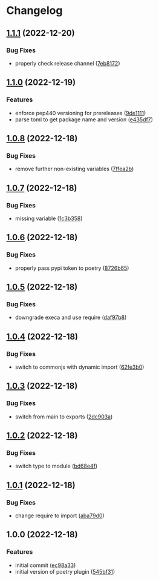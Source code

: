 # Changelog

## [1.1.1](https://github.com/cihelper/semanticrelease-plugin-poetry/compare/v1.1.0...v1.1.1) (2022-12-20)


### Bug Fixes

* properly check release channel ([7eb8172](https://github.com/cihelper/semanticrelease-plugin-poetry/commit/7eb8172878e7037e60b96d6dd238fdff5773cc7b))

## [1.1.0](https://github.com/cihelper/semanticrelease-plugin-poetry/compare/v1.0.8...v1.1.0) (2022-12-19)


### Features

* enforce pep440 versioning for prereleases ([9de1111](https://github.com/cihelper/semanticrelease-plugin-poetry/commit/9de1111be51e3692091107efd201e87585957389))
* parse toml to get package name and version ([e435df7](https://github.com/cihelper/semanticrelease-plugin-poetry/commit/e435df731fb0c5efbe3c901624a04cb61f9b7165))

## [1.0.8](https://github.com/cihelper/semanticrelease-plugin-poetry/compare/v1.0.7...v1.0.8) (2022-12-18)


### Bug Fixes

* remove further non-existing variables ([7ffea2b](https://github.com/cihelper/semanticrelease-plugin-poetry/commit/7ffea2bca43ccdbf9b10fc24188f60f8ea7df722))

## [1.0.7](https://github.com/cihelper/semanticrelease-plugin-poetry/compare/v1.0.6...v1.0.7) (2022-12-18)


### Bug Fixes

*  missing variable ([1c3b358](https://github.com/cihelper/semanticrelease-plugin-poetry/commit/1c3b358e4c79a073191f460da49fd8cc6407a31b))

## [1.0.6](https://github.com/cihelper/semanticrelease-plugin-poetry/compare/v1.0.5...v1.0.6) (2022-12-18)


### Bug Fixes

* properly pass pypi token to poetry ([8726b65](https://github.com/cihelper/semanticrelease-plugin-poetry/commit/8726b651f1dab1cfc22ee45a17d7bc2e809d9d60))

## [1.0.5](https://github.com/cihelper/semanticrelease-plugin-poetry/compare/v1.0.4...v1.0.5) (2022-12-18)


### Bug Fixes

* downgrade execa and use require ([daf97b8](https://github.com/cihelper/semanticrelease-plugin-poetry/commit/daf97b83309b9f4b19d617bf6c508a4ce9c181b4))

## [1.0.4](https://github.com/cihelper/semanticrelease-plugin-poetry/compare/v1.0.3...v1.0.4) (2022-12-18)


### Bug Fixes

* switch to commonjs with dynamic import ([62fe3b0](https://github.com/cihelper/semanticrelease-plugin-poetry/commit/62fe3b0b35278cd2fa2aabcef21f6cebaa905413))

## [1.0.3](https://github.com/cihelper/semanticrelease-plugin-poetry/compare/v1.0.2...v1.0.3) (2022-12-18)


### Bug Fixes

* switch from main to exports ([2dc903a](https://github.com/cihelper/semanticrelease-plugin-poetry/commit/2dc903ae48a0597c551297616050de75c756a464))

## [1.0.2](https://github.com/cihelper/semanticrelease-plugin-poetry/compare/v1.0.1...v1.0.2) (2022-12-18)


### Bug Fixes

* switch type to module ([bd68e4f](https://github.com/cihelper/semanticrelease-plugin-poetry/commit/bd68e4facad0d26be88f0c0995b27d72780a5312))

## [1.0.1](https://github.com/cihelper/semanticrelease-plugin-poetry/compare/v1.0.0...v1.0.1) (2022-12-18)


### Bug Fixes

* change require to import ([aba79d0](https://github.com/cihelper/semanticrelease-plugin-poetry/commit/aba79d0fba517fe8a02df16f8799394c07a03a7d))

## 1.0.0 (2022-12-18)


### Features

* initial commit ([ec98a33](https://github.com/cihelper/semanticrelease-plugin-poetry/commit/ec98a33a71aaec64ba528189b4d06ce343c248bb))
* initial version of poetry plugin ([545bf31](https://github.com/cihelper/semanticrelease-plugin-poetry/commit/545bf31c0adc4371b9e558784dafecd5a4e56aea))
